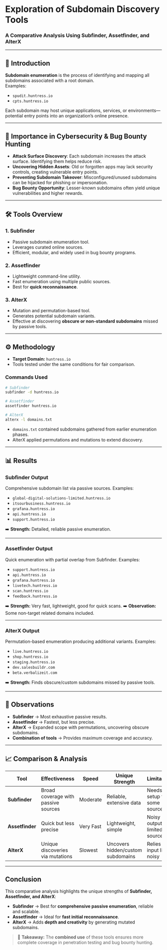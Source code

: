 # Exploration of Subdomain Discovery Tools  
### A Comparative Analysis Using Subfinder, Assetfinder, and AlterX  

---

## 📌 Introduction  
**Subdomain enumeration** is the process of identifying and mapping all subdomains associated with a root domain.  
Examples:  
- `spudit.huntress.io`  
- `cpts.huntress.io`  

Each subdomain may host unique applications, services, or environments—potential entry points into an organization’s online presence.  

---

## 🔐 Importance in Cybersecurity & Bug Bounty Hunting  

- **Attack Surface Discovery**: Each subdomain increases the attack surface. Identifying them helps reduce risk.  
- **Uncovering Hidden Assets**: Old or forgotten apps may lack security controls, creating vulnerable entry points.  
- **Preventing Subdomain Takeover**: Misconfigured/unused subdomains can be hijacked for phishing or impersonation.  
- **Bug Bounty Opportunity**: Lesser-known subdomains often yield unique vulnerabilities and higher rewards.  

---

## 🛠️ Tools Overview  

### **1. Subfinder**  
- Passive subdomain enumeration tool.  
- Leverages curated online sources.  
- Efficient, modular, and widely used in bug bounty programs.  

### **2. Assetfinder**  
- Lightweight command-line utility.  
- Fast enumeration using multiple public sources.  
- Best for **quick reconnaissance**.  

### **3. AlterX**  
- Mutation and permutation-based tool.  
- Generates potential subdomain variants.  
- Effective at discovering **obscure or non-standard subdomains** missed by passive tools.  

---

## ⚙️ Methodology  

- **Target Domain:** `huntress.io`  
- Tools tested under the same conditions for fair comparison.  

### Commands Used  

```bash
# Subfinder
subfinder -d huntress.io

# Assetfinder
assetfinder huntress.io

# AlterX
alterx -l domains.txt
````

* `domains.txt` contained subdomains gathered from earlier enumeration phases.
* AlterX applied permutations and mutations to extend discovery.

---

## 📊 Results

### **Subfinder Output**

Comprehensive subdomain list via passive sources.
Examples:

* `global-digital-solutions-limited.huntress.io`
* `itsourbusiness.huntress.io`
* `grafana.huntress.io`
* `api.huntress.io`
* `support.huntress.io`

➡️ **Strength:** Detailed, reliable passive enumeration.

---

### **Assetfinder Output**

Quick enumeration with partial overlap from Subfinder.
Examples:

* `support.huntress.io`
* `api.huntress.io`
* `grafana.huntress.io`
* `livetech.huntress.io`
* `scan.huntress.io`
* `feedback.huntress.io`

➡️ **Strength:** Very fast, lightweight, good for quick scans.
➡️ **Observation:** Some non-target related domains included.

---

### **AlterX Output**

Permutation-based enumeration producing additional variants.
Examples:

* `live.huntress.io`
* `shop.huntress.io`
* `staging.huntress.io`
* `dev.salesbuildr.com`
* `beta.verbalizeit.com`

➡️ **Strength:** Finds obscure/custom subdomains missed by passive tools.

---

## 🔎 Observations

* **Subfinder** → Most exhaustive passive results.
* **Assetfinder** → Fastest, but less precise.
* **AlterX** → Expanded scope with permutations, uncovering obscure subdomains.
* **Combination of tools** → Provides maximum coverage and accuracy.

---

## 📈 Comparison & Analysis

| Tool            | Effectiveness                       | Speed       | Unique Strength                   | Limitations                      |
| --------------- | ----------------------------------- | ----------- | --------------------------------- | -------------------------------- |
| **Subfinder**   | Broad coverage with passive sources |  Moderate   | Reliable, extensive data          | Needs API setup for some sources |
| **Assetfinder** |  Quick but less precise             |  Very Fast  | Lightweight, simple               | Noisy output, limited sources    |
| **AlterX**      |  Unique discoveries via mutations   | Slowest     | Uncovers hidden/custom subdomains | Relies on input list, noisy      |

---

##  Conclusion

This comparative analysis highlights the unique strengths of **Subfinder, Assetfinder, and AlterX**:

* **Subfinder** → Best for **comprehensive passive enumeration**, reliable and scalable.
* **Assetfinder** → Ideal for **fast initial reconnaissance**.
* **AlterX** → Adds **depth and creativity** by generating mutated subdomains.

> 🔐 **Takeaway:** The **combined use** of these tools ensures more complete coverage in penetration testing and bug bounty hunting.

```



